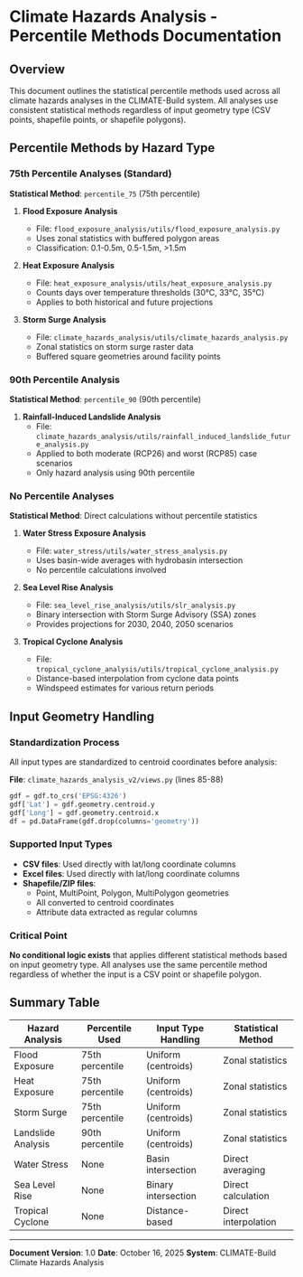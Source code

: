 # Climate Hazards Analysis - Percentile Methods Documentation

## Overview

This document outlines the statistical percentile methods used across all climate hazards analyses in the CLIMATE-Build system. All analyses use consistent statistical methods regardless of input geometry type (CSV points, shapefile points, or shapefile polygons).

## Percentile Methods by Hazard Type

### 75th Percentile Analyses (Standard)
**Statistical Method**: `percentile_75` (75th percentile)

1. **Flood Exposure Analysis**
   - File: `flood_exposure_analysis/utils/flood_exposure_analysis.py`
   - Uses zonal statistics with buffered polygon areas
   - Classification: 0.1-0.5m, 0.5-1.5m, >1.5m

2. **Heat Exposure Analysis**
   - File: `heat_exposure_analysis/utils/heat_exposure_analysis.py`
   - Counts days over temperature thresholds (30°C, 33°C, 35°C)
   - Applies to both historical and future projections

3. **Storm Surge Analysis**
   - File: `climate_hazards_analysis/utils/climate_hazards_analysis.py`
   - Zonal statistics on storm surge raster data
   - Buffered square geometries around facility points

### 90th Percentile Analysis
**Statistical Method**: `percentile_90` (90th percentile)

1. **Rainfall-Induced Landslide Analysis**
   - File: `climate_hazards_analysis/utils/rainfall_induced_landslide_future_analysis.py`
   - Applied to both moderate (RCP26) and worst (RCP85) case scenarios
   - Only hazard analysis using 90th percentile

### No Percentile Analyses
**Statistical Method**: Direct calculations without percentile statistics

1. **Water Stress Exposure Analysis**
   - File: `water_stress/utils/water_stress_analysis.py`
   - Uses basin-wide averages with hydrobasin intersection
   - No percentile calculations involved

2. **Sea Level Rise Analysis**
   - File: `sea_level_rise_analysis/utils/slr_analysis.py`
   - Binary intersection with Storm Surge Advisory (SSA) zones
   - Provides projections for 2030, 2040, 2050 scenarios

3. **Tropical Cyclone Analysis**
   - File: `tropical_cyclone_analysis/utils/tropical_cyclone_analysis.py`
   - Distance-based interpolation from cyclone data points
   - Windspeed estimates for various return periods

## Input Geometry Handling

### Standardization Process
All input types are standardized to centroid coordinates before analysis:

**File**: `climate_hazards_analysis_v2/views.py` (lines 85-88)
```python
gdf = gdf.to_crs('EPSG:4326')
gdf['Lat'] = gdf.geometry.centroid.y
gdf['Long'] = gdf.geometry.centroid.x
df = pd.DataFrame(gdf.drop(columns='geometry'))
```

### Supported Input Types
- **CSV files**: Used directly with lat/long coordinate columns
- **Excel files**: Used directly with lat/long coordinate columns
- **Shapefile/ZIP files**:
  - Point, MultiPoint, Polygon, MultiPolygon geometries
  - All converted to centroid coordinates
  - Attribute data extracted as regular columns

### Critical Point
**No conditional logic exists** that applies different statistical methods based on input geometry type. All analyses use the same percentile method regardless of whether the input is a CSV point or shapefile polygon.

## Summary Table

| Hazard Analysis | Percentile Used | Input Type Handling | Statistical Method |
|-----------------|-----------------|-------------------|-------------------|
| Flood Exposure | 75th percentile | Uniform (centroids) | Zonal statistics |
| Heat Exposure | 75th percentile | Uniform (centroids) | Zonal statistics |
| Storm Surge | 75th percentile | Uniform (centroids) | Zonal statistics |
| Landslide Analysis | 90th percentile | Uniform (centroids) | Zonal statistics |
| Water Stress | None | Basin intersection | Direct averaging |
| Sea Level Rise | None | Binary intersection | Direct calculation |
| Tropical Cyclone | None | Distance-based | Direct interpolation |

---

**Document Version**: 1.0
**Date**: October 16, 2025
**System**: CLIMATE-Build Climate Hazards Analysis